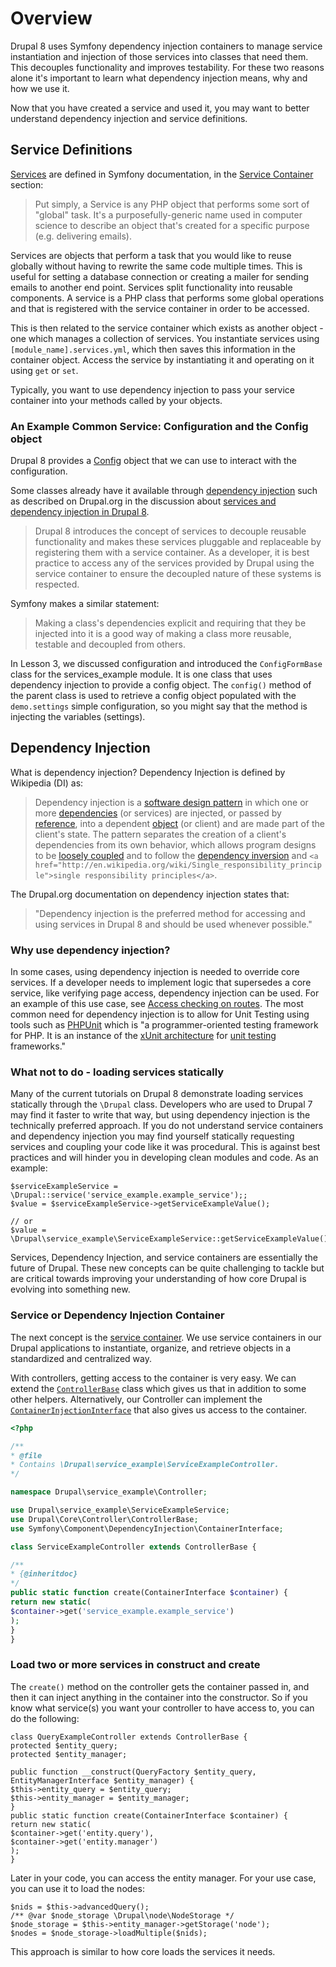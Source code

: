 <!--
{
"name" : "drupal-8-dependency-injection",
"version" : "0.0.1",
"title" : "Lesson 8.3 - Dependency injection",
"description" : "TBD",
"freshnessDate" : 2015-12-11,
"homepage" : "https://docs.acquia.com/articles/drupal-8-dependency-injection",
"canonicalSource" : "https://docs.acquia.com/articles/drupal-8-dependency-injection",
"license" : "CC BY-SA"
}
-->

<!-- @section -->

# Overview

Drupal 8 uses Symfony dependency injection containers to manage service instantiation and injection of those services into classes that need them. This decouples functionality and improves testability. For these two reasons alone it's important to learn what dependency injection means, why and how we use it.

Now that you have created a service and used it, you may want to better understand dependency injection and service definitions.

<!-- @section -->

## Service Definitions

[Services](http://symfony.com/doc/current/glossary.html#term-service) are defined in Symfony documentation, in the [Service Container](http://symfony.com/doc/current/book/service_container.html) section:

> Put simply, a Service is any PHP object that performs some sort of "global" task. It's a purposefully-generic name used in computer science to describe an object that's created for a specific purpose (e.g. delivering emails).

Services are objects that perform a task that you would like to reuse globally without having to rewrite the same code multiple times. This is useful for setting a database connection or creating a mailer for sending emails to another end point. Services split functionality into reusable components. A service is a PHP class that performs some global operations and that is registered with the service container in order to be accessed.

This is then related to the service container which exists as another object - one which manages a collection of services. You instantiate services using `[module_name].services.yml`, which then saves this information in the container object. Access the service by instantiating it and operating on it using `get` or `set`.

Typically, you want to use dependency injection to pass your service container into your methods called by your objects.

### An Example Common Service: Configuration and the Config object

Drupal 8 provides a [Config](https://api.drupal.org/api/drupal/core%21lib%21Drupal%21Core%21Config%21Config.php/class/Config/8) object that we can use to interact with the configuration.

Some classes already have it available through [dependency injection](http://symfony.com/doc/current/components/dependency_injection/types.html) such as described on Drupal.org in the discussion about [services and dependency injection in Drupal 8](https://www.drupal.org/node/2133171).

> Drupal 8 introduces the concept of services to decouple reusable functionality and makes these services pluggable and replaceable by registering them with a service container. As a developer, it is best practice to access any of the services provided by Drupal using the service container to ensure the decoupled nature of these systems is respected.

Symfony makes a similar statement:

> Making a class's dependencies explicit and requiring that they be injected into it is a good way of making a class more reusable, testable and decoupled from others.

In Lesson 3, we discussed configuration and introduced the `ConfigFormBase` class for the services_example module. It is one class that uses dependency injection to provide a config object. The `config()` method of the parent class is used to retrieve a config object populated with the `demo.settings` simple configuration, so you might say that the method is injecting the variables (settings).

<!-- @section -->

## Dependency Injection

What is dependency injection? Dependency Injection is defined by Wikipedia (DI) as:

> Dependency injection is a [software design pattern](http://en.wikipedia.org/wiki/Software_design_pattern) in which one or more [dependencies](http://en.wikipedia.org/wiki/Coupling_%28computer_programming%29) (or services) are injected, or passed by [reference](http://en.wikipedia.org/wiki/Reference_%28computer_science%29), into a dependent [object](http://en.wikipedia.org/wiki/Object_%28computer_science%29) (or client) and are made part of the client's state. The pattern separates the creation of a client's dependencies from its own behavior, which allows program designs to be [loosely coupled](http://en.wikipedia.org/wiki/Loose_coupling) and to follow the [dependency inversion](http://en.wikipedia.org/wiki/Dependency_inversion_principle) and `<a href="http://en.wikipedia.org/wiki/Single_responsibility_principle">single responsibility principles</a>`.

The Drupal.org documentation on dependency injection states that:

> "Dependency injection is the preferred method for accessing and using services in Drupal 8 and should be used whenever possible."

### Why use dependency injection?

In some cases, using dependency injection is needed to override core services. If a developer needs to implement logic that supersedes a core service, like verifying page access, dependency injection can be used. For an example of this use case, see [Access checking on routes](https://www.drupal.org/node/2122195). The most common need for dependency injection is to allow for Unit Testing using tools such as [PHPUnit](https://phpunit.de/) which is "a programmer-oriented testing framework for PHP. It is an instance of the [xUnit architecture](http://en.wikipedia.org/wiki/XUnit) for [unit testing](http://en.wikipedia.org/wiki/Unit_testing) frameworks."

### What not to do - loading services statically

Many of the current tutorials on Drupal 8 demonstrate loading services statically through the `\Drupal` class. Developers who are used to Drupal 7 may find it faster to write that way, but using dependency injection is the technically preferred approach. If you do not understand service containers and dependency injection you may find yourself statically requesting services and coupling your code like it was procedural. This is against best practices and will hinder you in developing clean modules and code. As an example:

```
$serviceExampleService = \Drupal::service('service_example.example_service');;
$value = $serviceExampleService->getServiceExampleValue();

// or
$value = \Drupal\service_example\ServiceExampleService::getServiceExampleValue();
```

Services, Dependency Injection, and service containers are essentially the future of Drupal. These new concepts can be quite challenging to tackle but are critical towards improving your understanding of how core Drupal is evolving into something new.

### Service or Dependency Injection Container

The next concept is the [service container](http://symfony.com/doc/current/book/service_container.html). We use service containers in our Drupal applications to instantiate, organize, and retrieve objects in a standardized and centralized way.

With controllers, getting access to the container is very easy. We can extend the [`ControllerBase`](https://api.drupal.org/api/drupal/core%21lib%21Drupal%21Core%21Controller%21ControllerBase.php/class/ControllerBase/8) class which gives us that in addition to some other helpers. Alternatively, our Controller can implement the [`ContainerInjectionInterface`](https://api.drupal.org/api/drupal/core%21lib%21Drupal%21Core%21DependencyInjection%21ContainerInjectionInterface.php/interface/ContainerInjectionInterface/8) that also gives us access to the container.

```php
<?php

/**
* @file
* Contains \Drupal\service_example\ServiceExampleController.
*/

namespace Drupal\service_example\Controller;

use Drupal\service_example\ServiceExampleService;
use Drupal\Core\Controller\ControllerBase;
use Symfony\Component\DependencyInjection\ContainerInterface;

class ServiceExampleController extends ControllerBase {

/**
* {@inheritdoc}
*/
public static function create(ContainerInterface $container) {
return new static(
$container->get('service_example.example_service')
);
}
}
```

### Load two or more services in construct and create

The `create()` method on the controller gets the container passed in, and then it can inject anything in the container into the constructor. So if you know what service(s) you want your controller to have access to, you can do the following:

```
class QueryExampleController extends ControllerBase {
protected $entity_query;
protected $entity_manager;

public function __construct(QueryFactory $entity_query, EntityManagerInterface $entity_manager) {
$this->entity_query = $entity_query;
$this->entity_manager = $entity_manager;
}
public static function create(ContainerInterface $container) {
return new static(
$container->get('entity.query'),
$container->get('entity.manager')
);
}
```

Later in your code, you can access the entity manager. For your use case, you can use it to load the nodes:

```
$nids = $this->advancedQuery();
/** @var $node_storage \Drupal\node\NodeStorage */
$node_storage = $this->entity_manager->getStorage('node');
$nodes = $node_storage->loadMultiple($nids);
```

This approach is similar to how core loads the services it needs.
